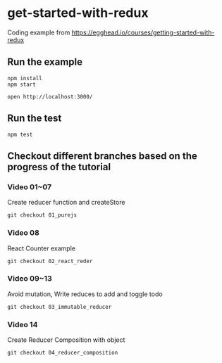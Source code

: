 # get-started-with-redux

Coding example from https://egghead.io/courses/getting-started-with-redux

## Run the example

```
npm install
npm start

open http://localhost:3000/
```

## Run the test

```
npm test
```

## Checkout different branches based on the progress of the tutorial


### Video 01~07

Create reducer function and createStore

```
git checkout 01_purejs
```

### Video 08

React Counter example

```
git checkout 02_react_reder
```

### Video 09~13

Avoid mutation, Write reduces to add and toggle todo

```
git checkout 03_immutable_reducer
```

### Video 14

Create Reducer Composition with object

```
git checkout 04_reducer_composition
```

